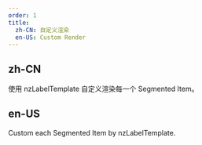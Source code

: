 ```yaml
---
order: 1
title:
  zh-CN: 自定义渲染
  en-US: Custom Render
---
```


## zh-CN

使用 nzLabelTemplate 自定义渲染每一个 Segmented Item。

## en-US

Custom each Segmented Item by nzLabelTemplate.
